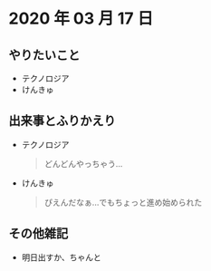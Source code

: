 # 2020 年 03 月 17 日

## やりたいこと

- テクノロジア
- けんきゅ

## 出来事とふりかえり

- テクノロジア
  > どんどんやっちゃう...
- けんきゅ
  > ぴえんだなぁ...でもちょっと進め始められた

## その他雑記

- 明日出すか、ちゃんと
